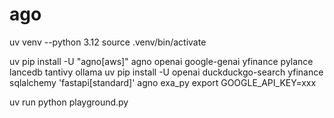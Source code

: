 # ago

uv venv --python 3.12
source .venv/bin/activate

uv pip install -U "agno[aws]" agno openai google-genai yfinance pylance lancedb tantivy ollama
uv pip install -U openai duckduckgo-search yfinance sqlalchemy 'fastapi[standard]' agno exa_py
export GOOGLE_API_KEY=xxx

uv run python playground.py
